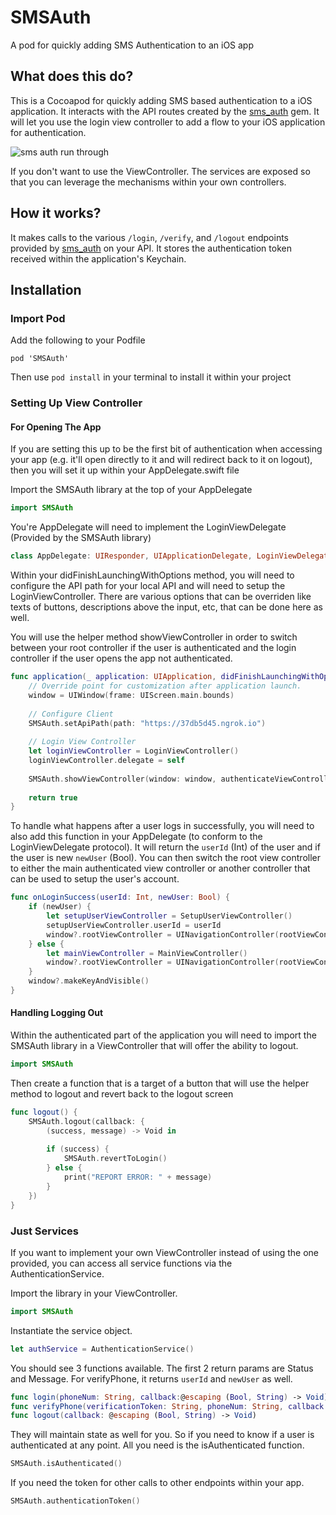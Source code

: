 # SMSAuth
A pod for quickly adding SMS Authentication to an iOS app

## What does this do?

This is a Cocoapod for quickly adding SMS based authentication to a iOS application. It interacts with the API routes created by the [sms_auth](https://github.com/plattyp/sms_auth) gem. It will let you use the login view controller to add a flow to your iOS application for authentication. 

![sms auth run through](https://cloud.githubusercontent.com/assets/5751986/22579958/ee9a0740-e999-11e6-9b56-8fe981e3d938.gif)

If you don't want to use the ViewController. The services are exposed so that you can leverage the mechanisms within your own controllers.

## How it works?

It makes calls to the various `/login`, `/verify`, and `/logout` endpoints provided by [sms_auth](https://github.com/plattyp/sms_auth) on your API. It stores the authentication token received within the application's Keychain.

## Installation

### Import Pod

Add the following to your Podfile

```
pod 'SMSAuth'
```

Then use `pod install` in your terminal to install it within your project

### Setting Up View Controller

#### For Opening The App

If you are setting this up to be the first bit of authentication when accessing your app (e.g. it'll open directly to it and will redirect back to it on logout), then you will set it up within your AppDelegate.swift file

Import the SMSAuth library at the top of your AppDelegate

```swift
import SMSAuth

```

You're AppDelegate will need to implement the LoginViewDelegate (Provided by the SMSAuth library)

```swift
class AppDelegate: UIResponder, UIApplicationDelegate, LoginViewDelegate {

```

Within your didFinishLaunchingWithOptions method, you will need to configure the API path for your local API and will need to setup the LoginViewController. There are various options that can be overriden like texts of buttons, descriptions above the input, etc, that can be done here as well.

You will use the helper method showViewController in order to switch between your root controller if the user is authenticated and the login controller if the user opens the app not authenticated.

```swift
func application(_ application: UIApplication, didFinishLaunchingWithOptions launchOptions: [UIApplicationLaunchOptionsKey: Any]?) -> Bool {
    // Override point for customization after application launch.
    window = UIWindow(frame: UIScreen.main.bounds)
        
    // Configure Client
    SMSAuth.setApiPath(path: "https://37db5d45.ngrok.io")
        
    // Login View Controller
    let loginViewController = LoginViewController()
    loginViewController.delegate = self
        
    SMSAuth.showViewController(window: window, authenticateViewController: MainViewController(), loginViewController: loginViewController)
        
    return true
}

```

To handle what happens after a user logs in successfully, you will need to also add this function in your AppDelegate (to conform to the LoginViewDelegate protocol). It will return the `userId` (Int) of the user and if the user is new `newUser` (Bool). You can then switch the root view controller to either the main authenticated view controller or another controller that can be used to setup the user's account.

```swift
func onLoginSuccess(userId: Int, newUser: Bool) {
    if (newUser) {
        let setupUserViewController = SetupUserViewController()
        setupUserViewController.userId = userId
        window?.rootViewController = UINavigationController(rootViewController: setupUserViewController)
    } else {
        let mainViewController = MainViewController()
        window?.rootViewController = UINavigationController(rootViewController: mainViewController)
    }
    window?.makeKeyAndVisible()
}

```
#### Handling Logging Out

Within the authenticated part of the application you will need to import the SMSAuth library in a ViewController that will offer the ability to logout.

```swift
import SMSAuth
```

Then create a function that is a target of a button that will use the helper method to logout and revert back to the logout screen

```swift
func logout() {
    SMSAuth.logout(callback: {
        (success, message) -> Void in
            
        if (success) {
            SMSAuth.revertToLogin()
        } else {
            print("REPORT ERROR: " + message)
        }
    })
}
```

### Just Services

If you want to implement your own ViewController instead of using the one provided, you can access all service functions via the AuthenticationService.

Import the library in your ViewController.

```swift
import SMSAuth
```

Instantiate the service object.

```swift
let authService = AuthenticationService()
```

You should see 3 functions available. The first 2 return params are Status and Message. For verifyPhone, it returns `userId` and `newUser` as well.

```swift
func login(phoneNum: String, callback:@escaping (Bool, String) -> Void)
func verifyPhone(verificationToken: String, phoneNum: String, callback:@escaping (Bool, String, Int, Bool) -> Void)
func logout(callback: @escaping (Bool, String) -> Void)

```
They will maintain state as well for you. So if you need to know if a user is authenticated at any point. All you need is the isAuthenticated function.

```swift
SMSAuth.isAuthenticated()
```
If you need the token for other calls to other endpoints within your app.

```swift
SMSAuth.authenticationToken()
```


